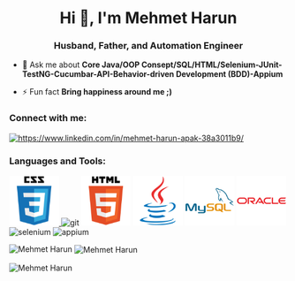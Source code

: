 
<h1 align="center">Hi 👋, I'm Mehmet Harun</h1>
<h3 align="center">Husband, Father, and Automation Engineer</h3>


- 💬 Ask me about **Core Java/OOP Consept/SQL/HTML/Selenium-JUnit-TestNG-Cucumbar-API-Behavior-driven Development (BDD)-Appium**

- ⚡ Fun fact **Bring happiness around me ;)**

<h3 align="left">Connect with me:</h3>
<p align="left">
<a href="https://www.linkedin.com/in/mehmet-harun-apak-38a3011b9/" target="blank"><img align="center" src="https://raw.githubusercontent.com/rahuldkjain/github-profile-readme-generator/master/src/images/icons/Social/linked-in-alt.svg" alt="https://www.linkedin.com/in/mehmet-harun-apak-38a3011b9/" height="30" width="40" /></a>
</p>

<h3 align="left">Languages and Tools:</h3>
<p align="left"> <a href="https://www.w3schools.com/css/" target="_blank" rel="noreferrer"> 
  
  <img src="https://raw.githubusercontent.com/devicons/devicon/master/icons/css3/css3-original-wordmark.svg" alt="css3" width="90" height="90"/>
 <a href="https://git-scm.com/" target="_blank" rel="noreferrer"> </a>
  
  <img src="https://www.vectorlogo.zone/logos/git-scm/git-scm-icon.svg" alt="git" width="90" height="90"/>
   <a href="https://www.w3.org/html/" target="_blank" rel="noreferrer"> </a>
  
  <img src="https://raw.githubusercontent.com/devicons/devicon/master/icons/html5/html5-original-wordmark.svg" alt="html5" width="90" height="90"/> 
   <a href="https://www.java.com" target="_blank" rel="noreferrer"> </a>
  
  <img src="https://raw.githubusercontent.com/devicons/devicon/master/icons/java/java-original.svg" alt="java" width="90" height="90"/> 
  <a href="https://www.linux.org/" target="_blank" rel="noreferrer"> </a>   <a href="https://www.mysql.com/" target="_blank" rel="noreferrer"> </a>
  
  <img src="https://raw.githubusercontent.com/devicons/devicon/master/icons/mysql/mysql-original-wordmark.svg" alt="mysql" width="90" height="90"/>
 <a href="https://www.oracle.com/" target="_blank" rel="noreferrer">  </a> 
  
  <img src="https://raw.githubusercontent.com/devicons/devicon/master/icons/oracle/oracle-original.svg" alt="oracle" width="90" height="90"/> 
   <a href="https://www.selenium.dev" target="_blank" rel="noreferrer"> </a> 
  
  <img src="https://raw.githubusercontent.com/detain/svg-logos/780f25886640cef088af994181646db2f6b1a3f8/svg/selenium-logo.svg" alt="selenium" width="90" height="90"/>
  
  <img src="https://appium.io/docs/en/2.0/assets/images/appium-logo-white.png" alt="appium" width="90" height="90"/> 
   <a href="http://appium.io" target="_blank" rel="noreferrer"> </a> </p>
  
 
  
 

<p><img align="left" src="https://github-readme-stats.vercel.app/api/top-langs?username=MhmtHrn&show_icons=true&locale=en&layout=compact" alt="Mehmet Harun" /></p>

<p>&nbsp;<img align="center" src="https://github-readme-stats.vercel.app/api?username=MhmtHrn&show_icons=true&locale=en" alt="Mehmet Harun" /></p>

<p><img align="center" src="https://github-readme-streak-stats.herokuapp.com/?user=MhmtHrn&" alt="Mehmet Harun" /></p>
